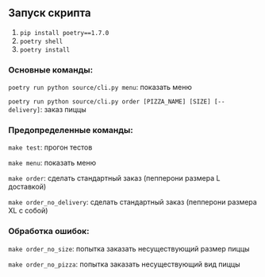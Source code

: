 ## Запуск скрипта

1. ```pip install poetry==1.7.0```
2. ```poetry shell```
3. ```poetry install```

### Основные команды:

```poetry run python source/cli.py menu```: показать меню

```poetry run python source/cli.py order [PIZZA_NAME] [SIZE] [--delivery]```: заказ пиццы

### Предопределенные команды:

```make test```: прогон тестов

```make menu```: показать меню

```make order```: сделать стандартный заказ (пепперони размера L доставкой)

```make order_no_delivery```: сделать стандартный заказ (пепперони размера XL с собой)

### Обработка ошибок:

```make order_no_size```: попытка заказать несуществующий размер пиццы

```make order_no_pizza```: попытка заказать несуществующий вид пиццы